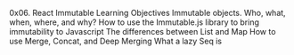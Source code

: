  0x06. React Immutable
 Learning Objectives
 Immutable objects. Who, what, when, where, and why?
 How to use the Immutable.js library to bring immutability to Javascript
 The differences between List and Map
 How to use Merge, Concat, and Deep Merging
 What a lazy Seq is
